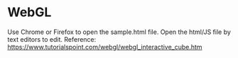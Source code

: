 # WebGL
Use Chrome or Firefox to open the sample.html file. Open the html/JS file by text editors to edit.
Reference: https://www.tutorialspoint.com/webgl/webgl_interactive_cube.htm
